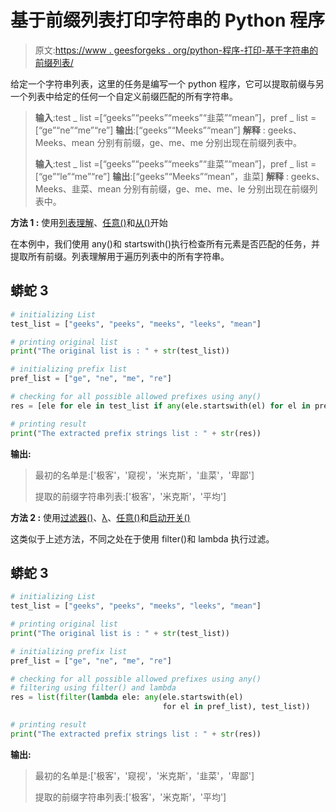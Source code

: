 # 基于前缀列表打印字符串的 Python 程序

> 原文:[https://www . geesforgeks . org/python-程序-打印-基于字符串的前缀列表/](https://www.geeksforgeeks.org/python-program-to-print-strings-based-on-the-list-of-prefix/)

给定一个字符串列表，这里的任务是编写一个 python 程序，它可以提取前缀与另一个列表中给定的任何一个自定义前缀匹配的所有字符串。

> **输入**:test _ list =[“geeks”“peeks”“meeks”“韭菜”“mean”]，pref _ list =[“ge”“ne”“me”“re”]
> **输出**:[“geeks”“Meeks”“mean”]
> **解释** : geeks、Meeks、mean 分别有前缀，ge、me、me 分别出现在前缀列表中。
> 
> **输入**:test _ list =[“geeks”“peeks”“meeks”“韭菜”“mean”]，pref _ list =[“ge”“le”“me”“re”]
> **输出**:[“geeks”“Meeks”“mean”，韭菜]
> **解释** : geeks、Meeks、韭菜、mean 分别有前缀，ge、me、me、le 分别出现在前缀列表中。

**方法 1 :** 使用[列表理解](https://www.geeksforgeeks.org/python-list-comprehension-and-slicing/)、[任意()](https://www.geeksforgeeks.org/python-any-function/)和[从()](https://www.geeksforgeeks.org/python-startswith-endswidth-function/)开始

在本例中，我们使用 any()和 startswith()执行检查所有元素是否匹配的任务，并提取所有前缀。列表理解用于遍历列表中的所有字符串。

## 蟒蛇 3

```py
# initializing List
test_list = ["geeks", "peeks", "meeks", "leeks", "mean"]

# printing original list
print("The original list is : " + str(test_list))

# initializing prefix list
pref_list = ["ge", "ne", "me", "re"]

# checking for all possible allowed prefixes using any()
res = [ele for ele in test_list if any(ele.startswith(el) for el in pref_list)]

# printing result
print("The extracted prefix strings list : " + str(res))
```

**输出:**

> 最初的名单是:['极客'，'窥视'，'米克斯'，'韭菜'，'卑鄙']
> 
> 提取的前缀字符串列表:['极客'，'米克斯'，'平均']

**方法 2 :** 使用[过滤器()](https://www.geeksforgeeks.org/filter-in-python/)、[λ](https://www.geeksforgeeks.org/python-lambda/)、[任意()](https://www.geeksforgeeks.org/python-any-function/)和[启动开关()](https://www.geeksforgeeks.org/python-startswith-endswidth-function/)

这类似于上述方法，不同之处在于使用 filter()和 lambda 执行过滤。

## 蟒蛇 3

```py
# initializing List
test_list = ["geeks", "peeks", "meeks", "leeks", "mean"]

# printing original list
print("The original list is : " + str(test_list))

# initializing prefix list
pref_list = ["ge", "ne", "me", "re"]

# checking for all possible allowed prefixes using any()
# filtering using filter() and lambda
res = list(filter(lambda ele: any(ele.startswith(el)
                                  for el in pref_list), test_list))

# printing result
print("The extracted prefix strings list : " + str(res))
```

**输出:**

> 最初的名单是:['极客'，'窥视'，'米克斯'，'韭菜'，'卑鄙']
> 
> 提取的前缀字符串列表:['极客'，'米克斯'，'平均']